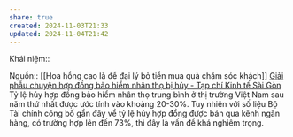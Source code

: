 ```yaml
---
share: true
created: 2024-11-03T21:33
updated: 2024-11-04T21:42
---
```

Khái niệm:: 

Nguồn:: 
[[Hoa hồng cao là để đại lý bỏ tiền mua quà chăm sóc khách]]
[Giải phẫu chuyện hợp đồng bảo hiểm nhân thọ bị hủy - Tạp chí Kinh tế Sài Gòn](https://thesaigontimes.vn/giai-phau-chuyen-hop-dong-bao-hiem-nhan-tho-bi-huy/)
Tỷ lệ hủy hợp đồng bảo hiểm nhân thọ trung bình ở thị trường Việt Nam sau năm thứ nhất được ước tính vào khoảng 20-30%. Tuy nhiên với số liệu Bộ Tài chính công bố gần đây về tỷ lệ hủy hợp đồng được bán qua kênh ngân hàng, có trường hợp lên đến 73%, thì đây là vấn đề khá nghiêm trọng.
